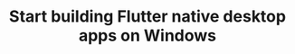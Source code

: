 ---
title: Start building Flutter native desktop apps on Windows
description: Configure your system to develop Flutter desktop apps on Windows.
short-title: Windows Desktop app
---